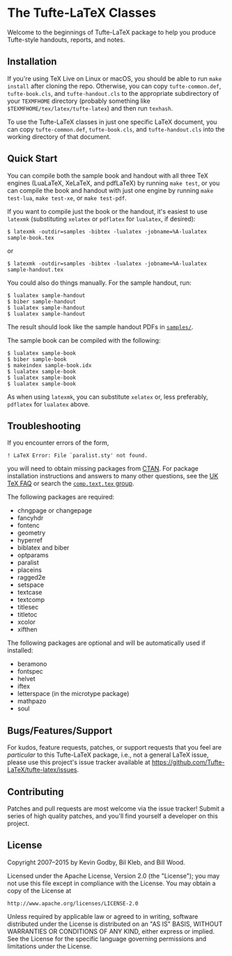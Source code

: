 # The Tufte-LaTeX Classes

Welcome to the beginnings of Tufte-LaTeX package to help you
produce Tufte-style handouts, reports, and notes.

## Installation

If you're using TeX Live on Linux or macOS, you should be able to run
`make install` after cloning the repo. Otherwise, you can copy
`tufte-common.def`, `tufte-book.cls`, and `tufte-handout.cls` to the
appropriate subdirectory of your `TEXMFHOME` directory (probably something
like `$TEXMFHOME/tex/latex/tufte-latex`) and then run `texhash`.

To use the Tufte-LaTeX classes in just one specific LaTeX document, you
can copy `tufte-common.def`, `tufte-book.cls`, and `tufte-handout.cls`
into the working directory of that document.

## Quick Start

You can compile both the sample book and handout with all three TeX
engines (LuaLaTeX, XeLaTeX, and pdfLaTeX) by running `make test`, or you
can compile the book and handout with just one engine by running
`make test-lua`, `make test-xe`, or `make test-pdf`.

If you want to compile just the book or the handout, it's easiest to use
`latexmk` (substituting `xelatex` or `pdflatex` for `lualatex`, if desired):

```shell
$ latexmk -outdir=samples -bibtex -lualatex -jobname=%A-lualatex sample-book.tex
```

or

```shell
$ latexmk -outdir=samples -bibtex -lualatex -jobname=%A-lualatex sample-handout.tex
```

You could also do things manually. For the sample handout, run:

```shell
$ lualatex sample-handout
$ biber sample-handout
$ lualatex sample-handout
$ lualatex sample-handout
```

The result should look like the sample handout PDFs in [`samples/`](samples/).

The sample book can be compiled with the following:

```shell
$ lualatex sample-book
$ biber sample-book
$ makeindex sample-book.idx
$ lualatex sample-book
$ lualatex sample-book
$ lualatex sample-book
```

As when using `latexmk`, you can substitute `xelatex` or, less preferably,
`pdflatex` for `lualatex` above.

## Troubleshooting

If you encounter errors of the form,

    ! LaTeX Error: File `paralist.sty' not found.

you will need to obtain missing packages from [CTAN](http://ctan.org).
For package installation instructions and answers to many other
questions, see the [UK TeX FAQ](http://www.tex.ac.uk/faq/) or search the [`comp.text.tex` group](http://groups.google.com/group/comp.text.tex).

The following packages are required:

 * chngpage or changepage
 * fancyhdr
 * fontenc
 * geometry
 * hyperref
 * biblatex and biber
 * optparams
 * paralist
 * placeins
 * ragged2e
 * setspace
 * textcase
 * textcomp
 * titlesec
 * titletoc
 * xcolor
 * xifthen

The following packages are optional and will be automatically used if installed:

 * beramono
 * fontspec
 * helvet
 * iftex
 * letterspace (in the microtype package)
 * mathpazo
 * soul

## Bugs/Features/Support

For kudos, feature requests, patches, or support requests that you
feel are _particular_ to this Tufte-LaTeX package, i.e., not a general
LaTeX issue, please use this project's issue tracker available at <https://github.com/Tufte-LaTeX/tufte-latex/issues>.

## Contributing

Patches and pull requests are most welcome via the issue tracker!  Submit a series of high quality patches, and you'll find yourself a developer on this project.

## License

Copyright 2007–2015 by Kevin Godby, Bil Kleb, and Bill Wood.

Licensed under the Apache License, Version 2.0 (the "License");
you may not use this file except in compliance with the License.
You may obtain a copy of the License at

    http://www.apache.org/licenses/LICENSE-2.0

Unless required by applicable law or agreed to in writing, software
distributed under the License is distributed on an "AS IS" BASIS,
WITHOUT WARRANTIES OR CONDITIONS OF ANY KIND, either express or implied.
See the License for the specific language governing permissions and
limitations under the License.
